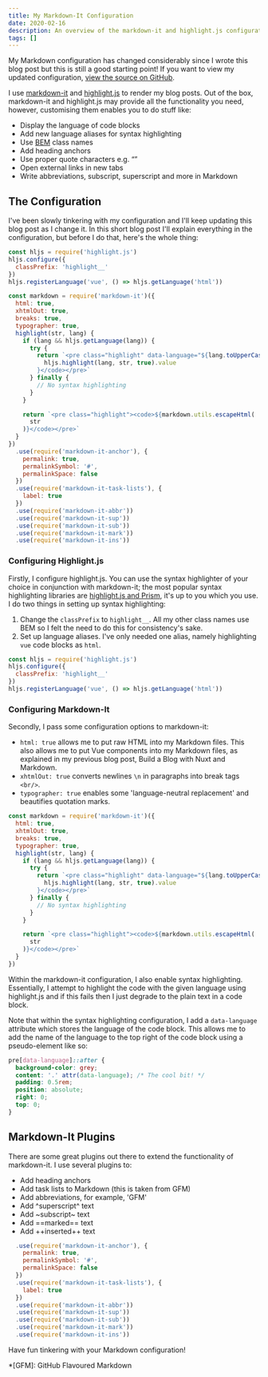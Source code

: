 ```yaml
---
title: My Markdown-It Configuration
date: 2020-02-16
description: An overview of the markdown-it and highlight.js configurations used on my website
tags: []
---
```


<post-aside type="info">

My Markdown configuration has changed considerably since I wrote this blog post but this is still a good starting point! If you want to view my updated configuration, [view the source on GitHub](https://github.com/gregives/gregives.co.uk/blob/master/config/markdown.js).

</post-aside>

I use [markdown-it](https://github.com/markdown-it/markdown-it) and [highlight.js](https://highlightjs.org) to render my blog posts. Out of the box, markdown-it and highlight.js may provide all the functionality you need, however, customising them enables you to do stuff like:

- Display the language of code blocks
- Add new language aliases for syntax highlighting
- Use [BEM](http://getbem.com/naming) class names
- Add heading anchors
- Use proper quote characters e.g. “”
- Open external links in new tabs
- Write abbreviations, subscript, superscript and more in Markdown

## The Configuration

I've been slowly tinkering with my configuration and I'll keep updating this blog post as I change it. In this short blog post I'll explain everything in the configuration, but before I do that, here's the whole thing:

```js
const hljs = require('highlight.js')
hljs.configure({
  classPrefix: 'highlight__'
})
hljs.registerLanguage('vue', () => hljs.getLanguage('html'))

const markdown = require('markdown-it')({
  html: true,
  xhtmlOut: true,
  breaks: true,
  typographer: true,
  highlight(str, lang) {
    if (lang && hljs.getLanguage(lang)) {
      try {
        return `<pre class="highlight" data-language="${lang.toUpperCase()}"><code>${
          hljs.highlight(lang, str, true).value
        }</code></pre>`
      } finally {
        // No syntax highlighting
      }
    }

    return `<pre class="highlight"><code>${markdown.utils.escapeHtml(
      str
    )}</code></pre>`
  }
})
  .use(require('markdown-it-anchor'), {
    permalink: true,
    permalinkSymbol: '#',
    permalinkSpace: false
  })
  .use(require('markdown-it-task-lists'), {
    label: true
  })
  .use(require('markdown-it-abbr'))
  .use(require('markdown-it-sup'))
  .use(require('markdown-it-sub'))
  .use(require('markdown-it-mark'))
  .use(require('markdown-it-ins'))
```

### Configuring Highlight.js

Firstly, I configure highlight.js. You can use the syntax highlighter of your choice in conjunction with markdown-it; the most popular syntax highlighting libraries are [highlight.js and Prism](https://github.com/search?l=JavaScript&o=desc&q=syntax+highlighting&s=stars&type=Repositories), it's up to you which you use. I do two things in setting up syntax highlighting:

1. Change the `classPrefix` to `highlight__`. All my other class names use BEM so I felt the need to do this for consistency's sake.
2. Set up language aliases. I've only needed one alias, namely highlighting `vue` code blocks as `html`.

```js
const hljs = require('highlight.js')
hljs.configure({
  classPrefix: 'highlight__'
})
hljs.registerLanguage('vue', () => hljs.getLanguage('html'))
```

### Configuring Markdown-It

Secondly, I pass some configuration options to markdown-it:

- `html: true` allows me to put raw HTML into my Markdown files. This also allows me to put Vue components into my Markdown files, as explained in my previous blog post, <nuxt-link to="/blog/build-a-blog-with-nuxt-and-markdown/">Build a Blog with Nuxt and Markdown</nuxt-link>.
- `xhtmlOut: true` converts newlines `\n` in paragraphs into break tags `<br/>`.
- `typographer: true` enables some 'language-neutral replacement' and beautifies quotation marks.

```js {} 7
const markdown = require('markdown-it')({
  html: true,
  xhtmlOut: true,
  breaks: true,
  typographer: true,
  highlight(str, lang) {
    if (lang && hljs.getLanguage(lang)) {
      try {
        return `<pre class="highlight" data-language="${lang.toUpperCase()}"><code>${
          hljs.highlight(lang, str, true).value
        }</code></pre>`
      } finally {
        // No syntax highlighting
      }
    }

    return `<pre class="highlight"><code>${markdown.utils.escapeHtml(
      str
    )}</code></pre>`
  }
})
```

Within the markdown-it configuration, I also enable syntax highlighting. Essentially, I attempt to highlight the code with the given language using highlight.js and if this fails then I just degrade to the plain text in a code block.

Note that within the syntax highlighting configuration, I add a `data-language` attribute which stores the language of the code block. This allows me to add the name of the language to the top right of the code block using a pseudo-element like so:

```css
pre[data-language]::after {
  background-color: grey;
  content: '.' attr(data-language); /* The cool bit! */
  padding: 0.5rem;
  position: absolute;
  right: 0;
  top: 0;
}
```

## Markdown-It Plugins

There are some great plugins out there to extend the functionality of markdown-it. I use several plugins to:

- Add heading anchors
- Add task lists to Markdown (this is taken from GFM)
- Add abbreviations, for example, 'GFM'
- Add ^superscript^ text
- Add ~subscript~ text
- Add ==marked== text
- Add ++inserted++ text

```js {} 28
  .use(require('markdown-it-anchor'), {
    permalink: true,
    permalinkSymbol: '#',
    permalinkSpace: false
  })
  .use(require('markdown-it-task-lists'), {
    label: true
  })
  .use(require('markdown-it-abbr'))
  .use(require('markdown-it-sup'))
  .use(require('markdown-it-sub'))
  .use(require('markdown-it-mark'))
  .use(require('markdown-it-ins'))
```

Have fun tinkering with your Markdown configuration!

<!-- prettier-ignore -->
*[GFM]: GitHub Flavoured Markdown
